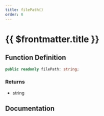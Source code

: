 ```yaml
---
title: filePath()
order: 0
---
```


# {{ $frontmatter.title }}

<!--@include: ./filePath_partial_header.md-->

## Function Definition

```ts
public readonly filePath: string;
```

### Returns

* string

## Documentation

<!--@include: ./filePath_partial_footer.md-->
